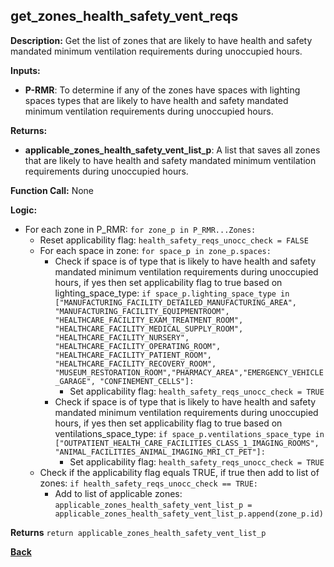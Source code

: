 ## get_zones_health_safety_vent_reqs

**Description:** Get the list of zones that are likely to have health and safety mandated minimum ventilation requirements during unoccupied hours.  

**Inputs:**
- **P-RMR**: To determine if any of the zones have spaces with lighting spaces types that are likely to have health and safety mandated minimum ventilation requirements during unoccupied hours.

**Returns:**
- **applicable_zones_health_safety_vent_list_p**: A list that saves all zones that are likely to have health and safety mandated minimum ventilation requirements during unoccupied hours.
 
**Function Call:** None


**Logic:**
- For each zone in P_RMR: `for zone_p in P_RMR...Zones:`
    - Reset applicability flag: `health_safety_reqs_unocc_check = FALSE` 
    - For each space in zone: `for space_p in zone_p.spaces:`
        - Check if space is of type that is likely to have health and safety mandated minimum ventilation requirements during unoccupied hours, if yes then set applicability flag to true based on lighting_space_type: `if space_p.lighting_space_type in ["MANUFACTURING_FACILITY_DETAILED_MANUFACTURING_AREA", "MANUFACTURING_FACILITY_EQUIPMENTROOM", "HEALTHCARE_FACILITY_EXAM_TREATMENT_ROOM", "HEALTHCARE_FACILITY_MEDICAL_SUPPLY_ROOM", "HEALTHCARE_FACILITY_NURSERY", "HEALTHCARE_FACILITY_OPERATING_ROOM", "HEALTHCARE_FACILITY_PATIENT_ROOM", "HEALTHCARE_FACILITY_RECOVERY_ROOM", "MUSEUM_RESTORATION_ROOM","PHARMACY_AREA","EMERGENCY_VEHICLE_GARAGE", "CONFINEMENT_CELLS"]:`
            - Set applicability flag: `health_safety_reqs_unocc_check = TRUE`
        - Check if space is of type that is likely to have health and safety mandated minimum ventilation requirements during unoccupied hours, if yes then set applicability flag to true based on ventilations_space_type: `if space_p.ventilations_space_type in ["OUTPATIENT_HEALTH_CARE_FACILITIES_CLASS_1_IMAGING_ROOMS", "ANIMAL_FACILITIES_ANIMAL_IMAGING_MRI_CT_PET"]:`
            - Set applicability flag: `health_safety_reqs_unocc_check = TRUE`
    - Check if the applicability flag equals TRUE, if true then add to list of zones: `if health_safety_reqs_unocc_check == TRUE:`
        - Add to list of applicable zones: `applicable_zones_health_safety_vent_list_p = applicable_zones_health_safety_vent_list_p.append(zone_p.id)`

**Returns** `return applicable_zones_health_safety_vent_list_p`

**[Back](../_toc.md)**